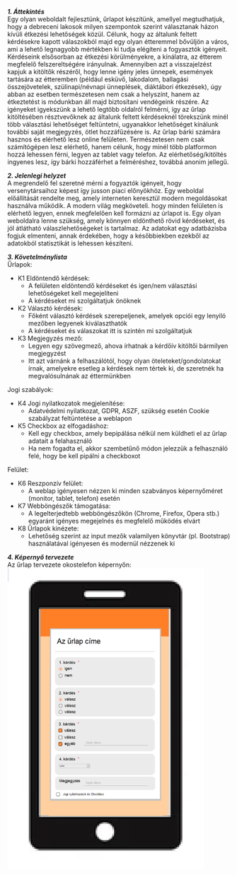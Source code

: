 ***1. Áttekintés***<br>
Egy olyan weboldalt fejlesztünk, űrlapot készítünk, amellyel megtudhatjuk, hogy a debreceni lakosok milyen szempontok szerint választanak házon kívüli étkezési lehetőségek közül. Célunk, hogy az általunk feltett kérdésekre kapott válaszokból majd egy olyan étteremmel bővüljön a város, ami a lehető legnagyobb mértékben ki tudja elégíteni a fogyasztók igényeit. Kérdéseink elsősorban az étkezési körülményekre, a kínálatra, az étterem megfelelő felszereltségére irányulnak. Amennyiben azt a visszajelzést kapjuk a kitöltők részéről, hogy lenne igény jeles ünnepek, események tartására az étteremben (például esküvő, lakodalom, ballagási összejövetelek, szülinapi/névnapi ünneplések, diáktábori étkezések), úgy abban az esetben természetesen nem csak a helyszínt, hanem az étkeztetést is módunkban áll majd biztosítani vendégeink részére. Az igényeket igyekszünk a lehető legtöbb oldalról felmérni, így az űrlap kitöltésében résztvevőknek az általunk feltett kérdéseknél törekszünk minél több választási lehetőséget feltüntetni, ugyanakkor lehetőséget kínálunk további saját megjegyzés, ötlet hozzáfűzésére is. Az űrlap bárki számára hasznos és elérhető lesz online felületen. Természetesen nem csak számítógépen lesz elérhető, hanem célunk, hogy minél több platformon hozzá lehessen férni, legyen az tablet vagy telefon. Az elérhetőség/kitöltés ingyenes lesz, így bárki hozzáférhet a felméréshez, továbbá anonim jellegű.

***2. Jelenlegi helyzet***<br>
A megrendelő fel szeretné mérni a fogyaztók igényeit, hogy versenytársaihoz képest így jusson piaci előnyökhöz. Egy weboldal előállítását rendelte meg, amely interneten keresztül modern megoldásokat használva működik. A modern világ megköveteli. hogy minden felületen is elérhető legyen, ennek megfelelően kell formázni az úrlapot is. Egy olyan weboldalra lenne szükség, amely könnyen eldönthető rövid kérdéseket, és jól átlátható válaszlehetőségeket is tartalmaz. Az adatokat egy adatbázisba fogjuk elmenteni, annak érdekében, hogy a későbbiekben ezekből az adatokból statisztikát is lehessen készíteni.

***3. Követelménylista***<br>
Űrlapok:
- K1 Eldöntendő kérdések:
  - A felületen eldöntendő kérdéseket és igen/nem választási lehetőségeket kell megejelíteni
  - A kérdéseket mi szolgáltatjuk önöknek
- K2 Választó kérdések:
  - Főként választó kérdések szerepeljenek, amelyek opciói egy lenyiló mezőben legyenek kiválaszthatók
  - A kérdéseket és válaszokat itt is szintén mi szolgáltatjuk
- K3 Megjegyzés mező:
  - Legyen egy szövegmező, ahova írhatnak a kérdőív kitöltői bármilyen megjegyzést
  - Itt azt várnánk a felhaszálótól, hogy olyan öteleteket/gondolatokat írnak, amelyekre esetleg a kérdések nem tértek ki, de szeretnék ha megvalósulnának az éttermünkben

Jogi szabályok:
- K4 Jogi nyilatkozatok megjelenítése:
  - Adatvédelmi nyilatkozat, GDPR, ASZF, szükség esetén Cookie szabályzat feltüntetése a weblapon
- K5 Checkbox az elfogadáshoz:
  - Kell egy checkbox, amely bepipálása nélkül nem küldheti el az űrlap adatait a felahasználó
  - Ha nem fogadta el, akkor szembetűnő módon jelezzük a felhasználó felé, hogy be kell pipálni a checkboxot

Felület:
- K6 Reszponzív felület:
  - A weblap igényesen nézzen ki minden szabványos képernyőméret (monitor, tablet, telefon) esetén
- K7 Webböngészők támogatása:
  - A legelterjedtebb webböngészőkön (Chrome, Firefox, Opera stb.) egyaránt igényes megejelnés és megfelelő működés elvárt
- K8 Űrlapok kinézete:
  - Lehetőség szerint az input mezők valamilyen könyvtár (pl. Bootstrap) használatával igényesen és modernül nézzenek ki

***4. Képernyő tervezete***<br>
Az űrlap tervezete okostelefon képernyőn:<br>
<img src="mini-project.png" data-canonical-src="mini-project.png" width="445" height="681" />
